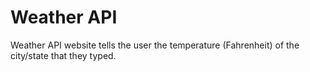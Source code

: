 # Weather API

Weather API website tells the user the temperature (Fahrenheit) of the city/state that they typed.
